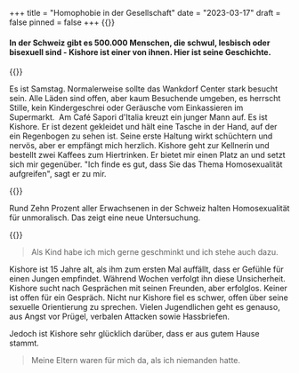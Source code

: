 +++
title = "Homophobie in der Gesellschaft"
date = "2023-03-17"
draft = false
pinned = false
+++
{{<lead>}}

#### In der Schweiz gibt es 500.000 Menschen, die schwul, lesbisch oder bisexuell sind - Kishore ist einer von ihnen. Hier ist seine Geschichte.

{{<lead>}}

Es ist Samstag. Normalerweise sollte das Wankdorf Center stark besucht sein. Alle Läden sind offen, aber kaum Besuchende umgeben, es herrscht Stille, kein Kindergeschrei oder Geräusche vom Einkassieren im Supermarkt.  Am Café Sapori d'Italia kreuzt ein junger Mann auf. Es ist Kishore. Er ist dezent gekleidet und hält eine Tasche in der Hand, auf der ein Regenbogen zu sehen ist. Seine erste Haltung wirkt schüchtern und nervös, aber er empfängt mich herzlich. Kishore geht zur Kellnerin und bestellt zwei Kaffees zum Hiertrinken. Er bietet mir einen Platz an und setzt sich mir gegenüber. "Ich finde es gut, dass Sie das Thema Homosexualität aufgreifen", sagt er zu mir.

{{<box>}}

Rund Zehn Prozent aller Erwachsenen in der Schweiz halten Homosexualität für unmoralisch. Das zeigt eine neue Untersuchung.

{{<box>}}





> Als Kind habe ich mich gerne geschminkt und ich stehe auch dazu.

Kishore ist 15 Jahre alt, als ihm zum ersten Mal auffällt, dass er Gefühle für einen Jungen empfindet. Während Wochen verfolgt ihn diese Unsicherheit. Kishore sucht nach Gesprächen mit seinen Freunden, aber erfolglos. Keiner ist offen für ein Gespräch. Nicht nur Kishore fiel es schwer, offen über seine sexuelle Orientierung zu sprechen. Vielen Jugendlichen geht es genauso, aus Angst vor Prügel, verbalen Attacken sowie Hassbriefen.

Jedoch ist Kishore sehr glücklich darüber, dass er aus gutem Hause stammt.

> Meine Eltern waren für mich da, als ich niemanden hatte.